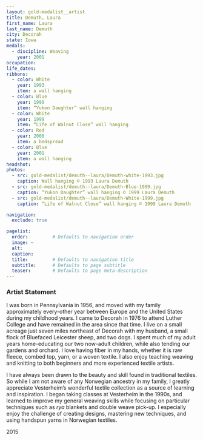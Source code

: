 ```yaml
---
layout: gold-medalist__artist
title: Demuth, Laura
first_name: Laura
last_name: Demuth
city: Decorah
state: Iowa
medals:
  - discipline: Weaving
    year: 2001
occupation:
life_dates:
ribbons:
  - color: White
    year: 1993
    item: a wall hanging
  - color: Blue
    year: 1999
    item: “Yukon Daughter” wall hanging
  - color: White
    year: 1999
    item: “Life of Walnut Close” wall hanging
  - color: Red
    year: 2000
    item: a bedspread
  - color: Blue
    year: 2001
    item: a wall hanging
headshot:
photos:
  - src: gold-medalist/demuth--laura/Demuth-white-1993.jpg
    caption: Wall hanging © 1993 Laura Demuth
  - src: gold-medalist/demuth--laura/Demuth-Blue-1999.jpg
    caption: “Yukon Daughter” wall hanging © 1999 Laura Demuth
  - src: gold-medalist/demuth--laura/Demuth-White-1999.jpg
    caption: “Life of Walnut Close” wall hanging © 1999 Laura Demuth

navigation:
  exclude: true

pagelist:
  order:         # Defaults to navigation order
  image: ~
  alt:
  caption:
  title:         # Defaults to navigation title
  subtitle:      # Defaults to page subtitle
  teaser:        # Defaults to page meta-description
---
```

### Artist Statement

I was born in Pennsylvania in 1956, and moved with my family approximately every-other year between Europe and the United States during my childhood years. I came to Decorah in 1976 to attend Luther College and have remained in the area since that time. I live on a small acreage just seven miles northeast of Decorah with my husband, a small flock of Bluefaced Leicester sheep, and two dogs. I spent much of my adult years home-educating our two now-adult children, while also tending our gardens and orchard. I love having fiber in my hands, whether it is raw fleece, combed top, yarn, or a woven textile. I also enjoy teaching weaving and knitting to both beginners and more experienced textile artists.

I have always been drawn to the beauty and skill found in traditional textiles. So while I am not aware of any Norwegian ancestry in my family, I greatly appreciate Vesterheim’s wonderful textile collection as a source of learning and inspiration. I began taking classes at Vesterheim in the 1990s, and learned to improve my general weaving skills while focusing on particular techniques such as _rya_ blankets and double weave pick-up. I especially enjoy the challenge of creating designs, mastering new techniques, and using handspun yarns in Norwegian textiles.

2015